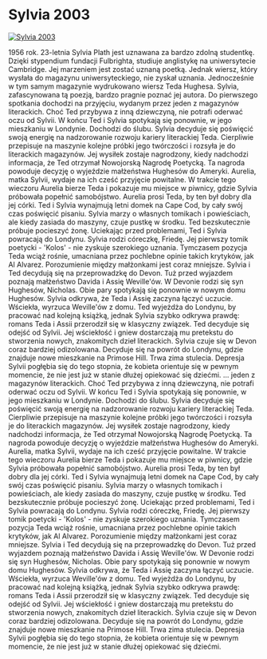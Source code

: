 Sylvia 2003 
=============
[![Sylvia 2003 ](http://vidos.pl/images/player.gif)](http://vidos.pl/sylvia-2003)

 1956 rok. 23-letnia Sylvia Plath jest uznawana za bardzo zdolną studentkę. Dzięki stypendium fundacji Fulbrighta, studiuje anglistykę na uniwersytecie Cambridge. Jej marzeniem jest zostać uznaną poetką. Jednak wiersz, który wysłała do magazynu uniwersyteckiego, nie zyskał uznania. Jednocześnie w tym samym magazynie wydrukowano wiersz Teda Hughesa. Sylvia, zafascynowana tą poezją, bardzo pragnie poznać jej autora. Do pierwszego spotkania dochodzi na przyjęciu, wydanym przez jeden z magazynów literackich. Choć Ted przybywa z inną dziewczyną, nie potrafi oderwać oczu od Sylvii. W końcu Ted i Sylvia spotykają się ponownie, w jego mieszkaniu w Londynie. Dochodzi do ślubu. Sylvia decyduje się poświęcić swoją energię na nadzorowanie rozwoju kariery literackiej Teda. Cierpliwie przepisuje na maszynie kolejne próbki jego twórczości i rozsyła je do literackich magazynów. Jej wysiłek zostaje nagrodzony, kiedy nadchodzi informacja, że Ted otrzymał Nowojorską Nagrodę Poetycką. Ta nagroda powoduje decyzję o wyjeździe małżeństwa Hughesów do Ameryki. Aurelia, matka Sylvii, wydaje na ich cześć przyjęcie powitalne. W trakcie tego wieczoru Aurelia bierze Teda i pokazuje mu miejsce w piwnicy, gdzie Sylvia próbowała popełnić samobójstwo. Aurelia prosi Teda, by ten był dobry dla jej córki. Ted i Sylvia wynajmują letni domek na Cape Cod, by cały swój czas poświęcić pisaniu. Sylvia marzy o własnych tomikach i powieściach, ale kiedy zasiada do maszyny, czuje pustkę w środku. Ted bezskutecznie próbuje pocieszyć żonę. Uciekając przed problemami, Ted i Sylvia powracają do Londynu. Sylvia rodzi córeczkę, Friedę. Jej pierwszy tomik poetycki - 'Kolos' - nie zyskuje szerokiego uznania. Tymczasem pozycja Teda wciąż rośnie, umacniana przez pochlebne opinie takich krytyków, jak Al Alvarez. Porozumienie między małżonkami jest coraz mniejsze. Sylvia i Ted decydują się na przeprowadzkę do Devon. Tuż przed wyjazdem poznają małżeństwo Davida i Assię Weville'ów. W Devonie rodzi się syn Hughesów, Nicholas. Obie pary spotykają się ponownie w nowym domu Hughesów. Sylvia odkrywa, że Teda i Assię zaczyna łączyć uczucie. Wściekła, wyrzuca Weville'ów z domu. Ted wyjeżdża do Londynu, by pracować nad kolejną książką, jednak Sylvia szybko odkrywa prawdę: romans Teda i Assii przerodził się w klasyczny związek. Ted decyduje się odejść od Sylvii. Jej wściekłość i gniew dostarczają mu pretekstu do stworzenia nowych, znakomitych dzieł literackich. Sylvia czuje się w Devon coraz bardziej odizolowana. Decyduje się na powrót do Londynu, gdzie znajduje nowe mieszkanie na Primose Hill. Trwa zima stulecia. Depresja Sylvii pogłębia się do tego stopnia, że kobieta orientuje się w pewnym momencie, że nie jest już w stanie dłużej opiekować się dziećmi.  ... jeden z magazynów literackich. Choć Ted przybywa z inną dziewczyną, nie potrafi oderwać oczu od Sylvii. W końcu Ted i Sylvia spotykają się ponownie, w jego mieszkaniu w Londynie. Dochodzi do ślubu. Sylvia decyduje się poświęcić swoją energię na nadzorowanie rozwoju kariery literackiej Teda. Cierpliwie przepisuje na maszynie kolejne próbki jego twórczości i rozsyła je do literackich magazynów. Jej wysiłek zostaje nagrodzony, kiedy nadchodzi informacja, że Ted otrzymał Nowojorską Nagrodę Poetycką. Ta nagroda powoduje decyzję o wyjeździe małżeństwa Hughesów do Ameryki. Aurelia, matka Sylvii, wydaje na ich cześć przyjęcie powitalne. W trakcie tego wieczoru Aurelia bierze Teda i pokazuje mu miejsce w piwnicy, gdzie Sylvia próbowała popełnić samobójstwo. Aurelia prosi Teda, by ten był dobry dla jej córki. Ted i Sylvia wynajmują letni domek na Cape Cod, by cały swój czas poświęcić pisaniu. Sylvia marzy o własnych tomikach i powieściach, ale kiedy zasiada do maszyny, czuje pustkę w środku. Ted bezskutecznie próbuje pocieszyć żonę. Uciekając przed problemami, Ted i Sylvia powracają do Londynu. Sylvia rodzi córeczkę, Friedę. Jej pierwszy tomik poetycki - 'Kolos' - nie zyskuje szerokiego uznania. Tymczasem pozycja Teda wciąż rośnie, umacniana przez pochlebne opinie takich krytyków, jak Al Alvarez. Porozumienie między małżonkami jest coraz mniejsze. Sylvia i Ted decydują się na przeprowadzkę do Devon. Tuż przed wyjazdem poznają małżeństwo Davida i Assię Weville'ów. W Devonie rodzi się syn Hughesów, Nicholas. Obie pary spotykają się ponownie w nowym domu Hughesów. Sylvia odkrywa, że Teda i Assię zaczyna łączyć uczucie. Wściekła, wyrzuca Weville'ów z domu. Ted wyjeżdża do Londynu, by pracować nad kolejną książką, jednak Sylvia szybko odkrywa prawdę: romans Teda i Assii przerodził się w klasyczny związek. Ted decyduje się odejść od Sylvii. Jej wściekłość i gniew dostarczają mu pretekstu do stworzenia nowych, znakomitych dzieł literackich. Sylvia czuje się w Devon coraz bardziej odizolowana. Decyduje się na powrót do Londynu, gdzie znajduje nowe mieszkanie na Primose Hill. Trwa zima stulecia. Depresja Sylvii pogłębia się do tego stopnia, że kobieta orientuje się w pewnym momencie, że nie jest już w stanie dłużej opiekować się dziećmi.
